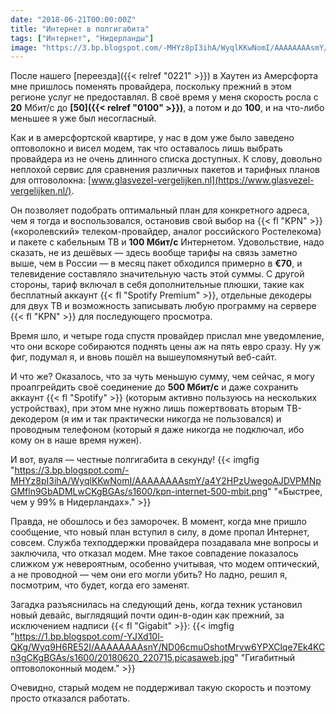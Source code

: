 ```yaml
---
date: "2018-06-21T00:00:00Z"
title: "Интернет в полгигабита"
tags: ["Интернет", "Нидерланды"]
image: "https://3.bp.blogspot.com/-MHYz8pI3ihA/WyqlKKwNomI/AAAAAAAAsmY/a4Y2HPzUwegoAJDVPMNpGMfln9GbADMLwCKgBGAs/s1600/kpn-internet-500-mbit.png"
---
```


После нашего [переезда]({{< relref "0221" >}}) в Хаутен из Амерсфорта мне пришлось поменять провайдера, поскольку прежний в этом регионе услуг не предоставлял. В своё время у меня скорость росла с **20** Мбит/с до **[50]({{< relref "0100" >}})**, а потом и до **100**, и на что-либо меньшее я уже был несогласный.

Как и в амерсфортской квартире, у нас в дом уже было заведено оптоволокно и висел модем, так что оставалось лишь выбрать провайдера из не очень длинного списка доступных. К слову, довольно неплохой сервис для сравнения различных пакетов и тарифных планов для оптоволокна: [www.glasvezel-vergelijken.nl](https://www.glasvezel-vergelijken.nl/).

Он позволяет подобрать оптимальный план для конкретного адреса, чем я тогда и воспользовался, остановив свой выбор на {{< fl "KPN" >}} («королевский» телеком-провайдер, аналог российского Ростелекома) и пакете с кабельным ТВ и **100 Мбит/с** Интернетом. Удовольствие, надо сказать, не из дешёвых — здесь вообще тарифы на связь заметно выше, чем в России — в месяц пакет обходился примерно в **€70**, и телевидение составляло значительную часть этой суммы. С другой стороны, тариф включал в себя дополнительные плюшки, такие как бесплатный аккаунт {{< fl "Spotify Premium" >}}, отдельные декодеры для двух ТВ и возможность записывать любую программу на сервере {{< fl "KPN" >}} для последующего просмотра.

Время шло, и четыре года спустя провайдер прислал мне уведомление, что они вскоре собираются поднять цены аж на пять евро сразу. Ну уж фиг, подумал я, и вновь пошёл на вышеупомянутый веб-сайт.

И что же? Оказалось, что за чуть меньшую сумму, чем сейчас, я могу проапгрейдить своё соединение до **500 Мбит/с** и даже сохранить аккаунт {{< fl "Spotify" >}} (которым активно пользуюсь на нескольких устройствах), при этом мне нужно лишь пожертвовать вторым ТВ-декодером (я им и так практически никогда не пользовался) и проводным телефоном (который я даже никогда не подключал, ибо кому он в наше время нужен).

И вот, вуаля — честные полгигабита в секунду!
{{< imgfig "https://3.bp.blogspot.com/-MHYz8pI3ihA/WyqlKKwNomI/AAAAAAAAsmY/a4Y2HPzUwegoAJDVPMNpGMfln9GbADMLwCKgBGAs/s1600/kpn-internet-500-mbit.png" "«Быстрее, чем у 99% в Нидерландах»." >}}

Правда, не обошлось и без заморочек. В момент, когда мне пришло сообщение, что новый план вступил в силу, в доме пропал Интернет, совсем. Служба техподдержки провайдера позадавала мне вопросы и заключила, что отказал модем. Мне такое совпадение показалось слижком уж невероятным, особенно учитывая, что модем оптический, а не проводной — чем они его могли убить? Но ладно, решил я, посмотрим, что будет, когда его заменят.

Загадка разъяснилась на следующий день, когда техник установил новый девайс, выглядящий почти один-в-один как прежний, за исключением надписи {{< fl "Gigabit" >}}:
{{< imgfig "https://1.bp.blogspot.com/-YJXd10l-QKg/Wyq9H6RE52I/AAAAAAAAsnY/ND06cmuOshotMrvw6YPXClqe7Ek4KCn3gCKgBGAs/s1600/20180620_220715.picasaweb.jpg" "Гигабитный оптоволоконный модем." >}}

Очевидно, старый модем не поддерживал такую скорость и поэтому просто отказался работать.
